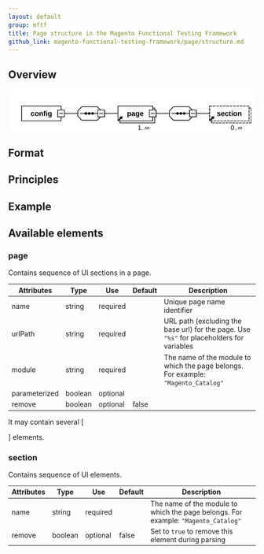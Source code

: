 ```yaml
---
layout: default
group: mftf
title: Page structure in the Magento Functional Testing Framework
github_link: magento-functional-testing-framework/page/structure.md
---
```


## Overview

![](./img/page-dia.svg)

## Format

## Principles

## Example

## Available elements

### page

Contains sequence of UI sections in a page.

Attributes|Type|Use|Default|Description
---|---|---|---|---
name|string|required| |Unique page name identifier
urlPath|string|required| |URL path (excluding the base url) for the page. Use `"%s"` for placeholders for variables
module|string|required|	|The name of the module to which the page belongs. For example: `"Magento_Catalog"`
parameterized|boolean |optional| |	
remove	|boolean  |	optional|false|

It may contain several [<section>] elements.

### section

Contains sequence of UI elements.

Attributes|Type|Use|Default|Description
---|---|---|---|---
name|string|required| |The name of the module to which the page belongs. For example: `"Magento_Catalog"`
remove|boolean|optional|false|Set to `true` to remove this element during parsing